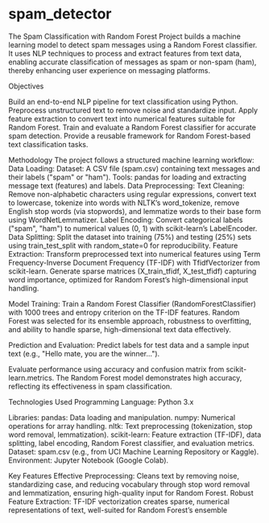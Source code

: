 # spam_detector
The Spam Classification with Random Forest Project builds a machine learning model to detect spam messages using a Random Forest classifier. It uses NLP techniques to process and extract features from text data, enabling accurate classification of messages as spam or non-spam (ham), thereby enhancing user experience on messaging platforms.

Objectives

Build an end-to-end NLP pipeline for text classification using Python.
Preprocess unstructured text to remove noise and standardize input.
Apply feature extraction to convert text into numerical features suitable for Random Forest.
Train and evaluate a Random Forest classifier for accurate spam detection.
Provide a reusable framework for Random Forest-based text classification tasks.

Methodology
The project follows a structured machine learning workflow:
Data Loading:
Dataset: A CSV file (spam.csv) containing text messages and their labels ("spam" or "ham").
Tools: pandas for loading and extracting message text (features) and labels.
Data Preprocessing:
Text Cleaning: Remove non-alphabetic characters using regular expressions, convert text to lowercase, tokenize into words with NLTK’s word_tokenize, remove English stop words (via stopwords), and lemmatize words to their base form using WordNetLemmatizer.
Label Encoding: Convert categorical labels ("spam", "ham") to numerical values (0, 1) with scikit-learn’s LabelEncoder.
Data Splitting:
Split the dataset into training (75%) and testing (25%) sets using train_test_split with random_state=0 for reproducibility.
Feature Extraction:
Transform preprocessed text into numerical features using Term Frequency-Inverse Document Frequency (TF-IDF) with TfidfVectorizer from scikit-learn.
Generate sparse matrices (X_train_tfidf, X_test_tfidf) capturing word importance, optimized for Random Forest’s high-dimensional input handling.

Model Training:
Train a Random Forest Classifier (RandomForestClassifier) with 1000 trees and entropy criterion on the TF-IDF features.
Random Forest was selected for its ensemble approach, robustness to overfitting, and ability to handle sparse, high-dimensional text data effectively.

Prediction and Evaluation:
Predict labels for test data and a sample input text (e.g., "Hello mate, you are the winner...").

Evaluate performance using accuracy and confusion matrix from scikit-learn.metrics.
The Random Forest model demonstrates high accuracy, reflecting its effectiveness in spam classification.

Technologies Used
Programming Language: Python 3.x

Libraries:
pandas: Data loading and manipulation.
numpy: Numerical operations for array handling.
nltk: Text preprocessing (tokenization, stop word removal, lemmatization).
scikit-learn: Feature extraction (TF-IDF), data splitting, label encoding, Random Forest classifier, and evaluation metrics.
Dataset: spam.csv (e.g., from UCI Machine Learning Repository or Kaggle).
Environment: Jupyter Notebook (Google Colab).

Key Features
Effective Preprocessing: Cleans text by removing noise, standardizing case, and reducing vocabulary through stop word removal and lemmatization, ensuring high-quality input for Random Forest.
Robust Feature Extraction: TF-IDF vectorization creates sparse, numerical representations of text, well-suited for Random Forest’s ensemble
